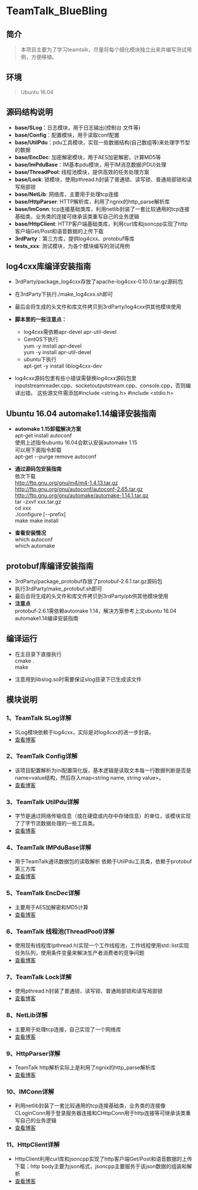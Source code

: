 
# TeamTalk_BlueBling
## 简介
>本项目主要为了学习teamtalk，尽量将每个细化模块独立出来并编写测试用例，方便移植。

## 环境
>Ubuntu 16.04

## 源码结构说明
 -  **base/SLog**：日志模块，用于日志输出(控制台 文件等)  
 -  **base/Config**：配置模块，用于读取conf配置  
 -  **base/UtilPdu**：pdu工具模块，实现一些数据结构(自己数组等)来处理字节型的数据  
 -  **base/EncDec**: 加密解密模块，用于AES加密解密，计算MD5等  
 -  **base/ImPduBase**：IM基本pdu模块，用于IM消息数据(PDU)处理  
 -  **base/ThreadPool**: 线程池模块，提供高效的任务处理方案  
 -  **base/Lock**: 锁模块，使用pthread.h封装了普通锁、读写锁、普通局部锁和读写局部锁  
 -  **base/NetLib**: 网络库，主要用于处理tcp连接  
 -  **base/HttpParser**: HTTP解析库，利用了ngnix的http_parse解析库  
 -  **base/ImConn**: tcp连接基础类库，利用netlib封装了一套比较通用的tcp连接基础类，业务类的连接可继承该类重写自己的业务逻辑
 -  **base/HttpClient**: HTTP客户端基础类库，利用curl库和jsoncpp实现了http客户端Get/Post和语音数据的上传下载
 -  **3rdParty**：第三方库，提供log4cxx、protobuf等库  
 -  **tests_xxx**: 测试模块，为各个模块编写的测试用例

## log4cxx库编译安装指南
- 3rdParty/package_log4cxx存放了apache-log4cxx-0.10.0.tar.gz源码包 
- 在3rdParty下执行./make_log4cxx.sh即可  
- 最后会将生成的头文件和库文件拷贝到3rdParty/log4cxx供其他模块使用

- **脚本里的一些注意点：**    
   - log4cxx需依赖apr-devel apr-util-devel  
   - CentOS下执行  
      yum -y install apr-devel  
     yum -y install apr-util-devel  
   - ubuntu下执行  
     apt-get -y install liblog4cxx-dev  
- log4cxx源码包里有些小错误需替换log4cxx源码包里inputstreamreader.cpp、socketoutputstream.cpp、console.cpp，否则编译出错。
这些源文件需添加#include <string.h> #include <stdio.h>


## Ubuntu 16.04 automake1.14编译安装指南
- **automake 1.15卸载解决方案**    
apt-get install autoconf  
使用上述指令ubuntu 16.04会默认安装automake 1.15  
可以用下面指令卸载  
apt-get --purge remove autoconf  

- **通过源码包安装指南**   
依次下载  
http://ftp.gnu.org/gnu/m4/m4-1.4.13.tar.gz  
http://ftp.gnu.org/gnu/autoconf/autoconf-2.65.tar.gz  
http://ftp.gnu.org/gnu/automake/automake-1.14.1.tar.gz  
tar -zxvf xxx.tar.gz  
cd xxx  
./configure [--prefix]  
make
make install  

- **查看安装情况**    
which autoconf  
which automake  

## protobuf库编译安装指南
 - 3rdParty/package_protobuf存放了protobuf-2.6.1.tar.gz源码包    
 - 执行3rdParty/make_protobuf.sh即可    
 - 最后会将生成的头文件和库文件拷贝到3rdParty/pb供其他模块使用    
- **注意点**  
protobuf-2.6.1需依赖automake 1.14，解决方案参考上文ubuntu 16.04 automake1.14编译安装指南  

## 编译运行
- 在主目录下直接执行  
cmake .  
make

- 注意用到libslog.so时需要保证slog目录下已生成该文件

## 模块说明
### 1、TeamTalk SLog详解
-  SLog模块依赖于log4cxx，实际是对log4cxx的进一步封装。    
- [查看博客](https://blog.csdn.net/aixiaoql/article/details/122608722)

### 2、TeamTalk Config详解
- 该项目配置解析为ini配置简化版，基本逻辑是读取文本每一行数据判断是否是name=value结构，然后存入map<string name, string value>。  
 - [查看博客](https://blog.csdn.net/aixiaoql/article/details/122665827)

### 3、TeamTalk UtilPdu详解
- 字节是通过网络传输信息（或在硬盘或内存中存储信息）的单位，该模块实现了了字节流数据处理的一些工具类。  
-  [查看博客](https://blog.csdn.net/aixiaoql/article/details/122666385)

### 4、TeamTalk IMPduBase详解
- 用于TeamTalk通讯数据包的读取解析 依赖于UtilPdu工具类，依赖于protobuf第三方库
- [查看博客](https://blog.csdn.net/aixiaoql/article/details/122669517)

### 5、TeamTalk EncDec详解
- 主要用于AES加解密和MD5计算
- [查看博客](https://blog.csdn.net/aixiaoql/article/details/122670155)

### 6、TeamTalk 线程池(ThreadPool)详解
- 使用现有线程库(pthread.h)实现一个工作线程池，工作线程使用std::list实现任务队列，使用条件变量来解决生产者消费者的竞争问题  
- [查看博客](https://blog.csdn.net/aixiaoql/article/details/122601509)

### 7、TeamTalk Lock详解
- 使用pthread.h封装了普通锁、读写锁、普通局部锁和读写局部锁
- [查看博客](https://blog.csdn.net/aixiaoql/article/details/122679771)

### 8、NetLib详解
- 主要用于处理tcp连接，自己实现了一个网络库
- [查看博客](https://blog.csdn.net/aixiaoql/article/details/122687021)

### 9、HttpParser详解
- TeamTalk http解析实际上是利用了ngnix的http_parse解析库
- [查看博客](https://blog.csdn.net/aixiaoql/article/details/122862322)

### 10、IMConn详解
- 利用netlib封装了一套比较通用的tcp连接基础类，业务类的连接像CLoginConn用于登录服务器连接和CHttpConn用于http连接等可继承该类重写自己的业务逻辑
- [查看博客](https://blog.csdn.net/aixiaoql/article/details/122936891)

### 11、HttpClient详解
- HttpClient利用curl库和jsoncpp实现了http客户端Get/Post和语音数据的上传下载；http body主要为json格式，jsoncpp主要服务于该json数据的组装和解析
- [查看博客](https://blog.csdn.net/aixiaoql/article/details/122948237)
